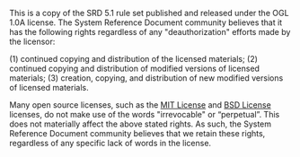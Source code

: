 This is a copy of the SRD 5.1 rule set published and released under the OGL 1.0A license. The System Reference Document community believes that it has the following rights regardless of any "deauthorization" efforts made by the licensor:

(1) continued copying and distribution of the licensed materials;
(2) continued copying and distribution of modified versions of licensed materials;
(3) creation, copying, and distribution of new modified versions of licensed materials.

Many open source licenses, such as the [MIT License](https://opensource.org/licenses/MIT) and [BSD License](https://opensource.org/licenses/BSD-3-Clause) licenses, do not make use of the words "irrevocable" or “perpetual”. This does not materially affect the above stated rights. As such, the System Reference Document community believes that we retain these rights, regardless of any specific lack of words in the license.

